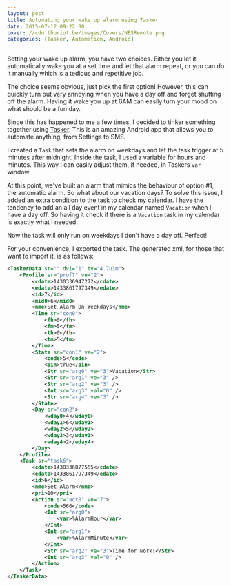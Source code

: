 ```yaml
---
layout: post
title: Automating your wake up alarm using Tasker
date: 2015-07-12 09:22:00
cover: //cdn.thuriot.be/images/Covers/NESRemote.png
categories: [Tasker, Automation, Android]
---
```


Setting your wake up alarm, you have two choices. Either you let it automatically wake you at a set time and let that alarm repeat, or you can do it manually which is a tedious and repetitive job. 

The choice seems obvious, just pick the first option! However, this can quickly turn out very annoying when you have a day off and forget shutting off the alarm. Having it wake you up at 6AM can easily turn your mood on what should be a fun day.

Since this has happened to me a few times, I decided to tinker something together using [Tasker](https://play.google.com/store/apps/details?id=net.dinglisch.android.taskerm&hl=en). This is an amazing Android app that allows you to automate anything, from Settings to SMS.

I created a `Task` that sets the alarm on weekdays and let the task trigger at 5 minutes after midnight. Inside the task, I used a variable for hours and minutes. This way I can easily adjust them, if needed, in Taskers `var` window.

At this point, we've built an alarm that mimics the behaviour of option #1, the automatic alarm. So what about our vacation days? To solve this issue, I added an extra condition to the task to check my calendar. I have the tendency to add an all day event in my calendar named `Vacation` when I have a day off. So having it check if there is a `Vacation` task in my calendar is exactly what I needed. 

Now the task will only run on weekdays I don't have a day off. Perfect!


For your convenience, I exported the task. 
The generated xml, for those that want to import it, is as follows:

```xml
<TaskerData sr="" dvi="1" tv="4.7u1m">
    <Profile sr="prof7" ve="2">
        <cdate>1430336947272</cdate>
        <edate>1433861797349</edate>
        <id>7</id>
        <mid0>6</mid0>
        <nme>Set Alarm On Weekdays</nme>
        <Time sr="con0">
            <fh>0</fh>
            <fm>5</fm>
            <th>0</th>
            <tm>5</tm>
        </Time>
        <State sr="con1" ve="2">
            <code>5</code>
            <pin>true</pin>
            <Str sr="arg0" ve="3">Vacation</Str>
            <Str sr="arg1" ve="3" />
            <Str sr="arg2" ve="3" />
            <Int sr="arg3" val="0" />
            <Str sr="arg4" ve="3" />
        </State>
        <Day sr="con2">
            <wday0>4</wday0>
            <wday1>6</wday1>
            <wday2>5</wday2>
            <wday3>3</wday3>
            <wday4>2</wday4>
        </Day>
    </Profile>
    <Task sr="task6">
        <cdate>1430336877555</cdate>
        <edate>1433861797349</edate>
        <id>6</id>
        <nme>Set Alarm</nme>
        <pri>10</pri>
        <Action sr="act0" ve="7">
            <code>566</code>
            <Int sr="arg0">
                <var>%AlarmHour</var>
            </Int>
            <Int sr="arg1">
                <var>%AlarmMinute</var>
            </Int>
            <Str sr="arg2" ve="3">Time for work!</Str>
            <Int sr="arg3" val="0" />
        </Action>
    </Task>
</TaskerData>
```